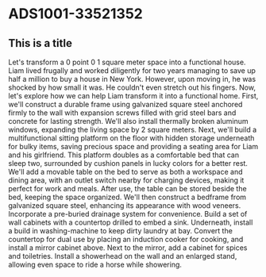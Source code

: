 # ADS1001-33521352

## This is a title

Let's transform a 0 point 0 1 square meter space into a functional house. Liam lived frugally and worked diligently for two years managing to save up half a million to buy a house in New York. However, upon moving in, he was shocked by how small it was. He couldn't even stretch out his fingers. Now, let's explore how we can help Liam transform it into a functional home. First, we'll construct a durable frame using galvanized square steel anchored firmly to the wall with expansion screws filled with grid steel bars and concrete for lasting strength. We'll also install thermally broken aluminum windows, expanding the living space by 2 square meters. Next, we'll build a multifunctional sitting platform on the floor with hidden storage underneath for bulky items, saving precious space and providing a seating area for Liam and his girlfriend. This platform doubles as a comfortable bed that can sleep two, surrounded by cushion panels in lucky colors for a better rest. We'll add a movable table on the bed to serve as both a workspace and dining area, with an outlet switch nearby for charging devices, making it perfect for work and meals. After use, the table can be stored beside the bed, keeping the space organized. We'll then construct a bedframe from galvanized square steel, enhancing its appearance with wood veneers. Incorporate a pre-buried drainage system for convenience. Build a set of wall cabinets with a countertop drilled to embed a sink. Underneath, install a build in washing-machine to keep dirty laundry at bay. Convert the countertop for dual use by placing an induction cooker for cooking, and install a mirror cabinet above. Next to the mirror, add a cabinet for spices and toiletries. Install a showerhead on the wall and an enlarged stand, allowing even space to ride a horse while showering.
